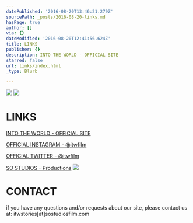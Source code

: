 ```yaml
---
datePublished: '2016-08-20T13:46:21.279Z'
sourcePath: _posts/2016-08-20-links.md
hasPage: true
author: []
via: {}
dateModified: '2016-08-20T12:41:56.624Z'
title: LINKS
publisher: {}
description: INTO THE WORLD - OFFICIAL SITE
starred: false
url: links/index.html
_type: Blurb

---
```

![](https://the-grid-user-content.s3-us-west-2.amazonaws.com/2c0cf279-9cfb-46c7-8188-831b3001057d.jpg)
![](https://the-grid-user-content.s3-us-west-2.amazonaws.com/89e7a420-fa29-4659-a398-110763a2943d.png)

# LINKS

[INTO THE WORLD - OFFICIAL SITE][0]

[OFFICIAL INSTAGRAM - @itwfilm][1]

[OFFICIAL TWITTER - @itwfilm][2]

[SO STUDIOS - Productions][3]
![](https://the-grid-user-content.s3-us-west-2.amazonaws.com/47ce9dba-d862-4b7b-9e74-1bb82b338cef.png)

# CONTACT

if you have any questions and/or requests about our site, please contact us at: itwstories\[at\]sostudiosfilm.com

[0]: https://www.sostudiosfilm.com/into-the-world "INTO THE WORLD"
[1]: https://www.instagram.com/itwfilm/ "@itwfilm"
[2]: https://twitter.com/itwfilm¥ "@itwfilm"
[3]: https://www.sostudiosfim.com/ "SO STUDIOS"
